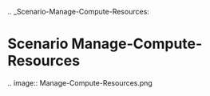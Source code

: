 .. _Scenario-Manage-Compute-Resources:

Scenario Manage-Compute-Resources
====================

.. image:: Manage-Compute-Resources.png


